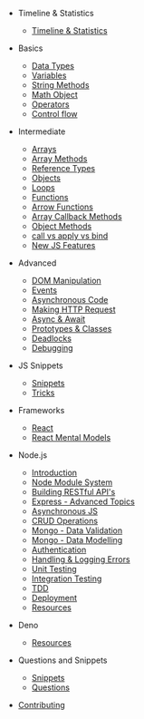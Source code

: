 - Timeline & Statistics

  - [Timeline & Statistics](timeline/index.md)

- Basics

  - [Data Types](data_types/data_types.md)
  - [Variables](variables/variables.md)
  - [String Methods](strings/string_methods.md)
  - [Math Object](math_object/math_object.md)
  - [Operators](operators/operators.md)
  - [Control flow](control_flow/control_flow.md)

- Intermediate

  - [Arrays](arrays/arrays.md)
  - [Array Methods](arrays/array_methods.md)
  - [Reference Types](reference_types/reference.md)
  - [Objects](object/objects.md)
  - [Loops](loops/loops.md)
  - [Functions](functions/functions.md)
  - [Arrow Functions](functions/arrow_functions.md)
  - [Array Callback Methods](arrays/array_callback_methods.md)
  - [Object Methods](object/object_methods.md)
  - [call vs apply vs bind](new_js_features/call_apply_bind.md)
  - [New JS Features](new_js_features/new_js_features.md)

- Advanced

  - [DOM Manipulation](dom/dom.md)
  - [Events](events/events.md)
  - [Asynchronous Code](async/async.md)
  - [Making HTTP Request](async/http.md)
  - [Async & Await](async/async_await.md)
  - [Prototypes & Classes](async/oops.md)
  - [Deadlocks](extra/index.md)
  - [Debugging](extra/debug.md)

- JS Snippets

  - [Snippets](snippets/index.md)
  - [Tricks](snippets/tricks.md)

- Frameworks

  - [React](frameworks/react.md)
  - [React Mental Models](frameworks/react-mm.md)

- Node.js

  - [Introduction](node/intro.md)
  - [Node Module System](node/nms.md)
  - [Building RESTful API's](node/express.md)
  - [Express - Advanced Topics](node/express-adv.md)
  - [Asynchronous JS](node/async-js.md)
  - [CRUD Operations](node/crud.md)
  - [Mongo - Data Validation](node/mongo-dv.md)
  - [Mongo - Data Modelling](node/mongo-dm.md)
  - [Authentication](node/auth.md)
  - [Handling & Logging Errors](node/errors.md)
  - [Unit Testing](node/unit.md)
  - [Integration Testing](node/integration-test.md)
  - [TDD](node/tdd.md)
  - [Deployment](node/deploy.md)
  - [Resources](node/res.md)

- Deno

  - [Resources](deno/res.md)

- Questions and Snippets

  - [Snippets](qa/snippets.md)
  - [Questions](qa/questions.md)

- [Contributing](contribution/index.md)
